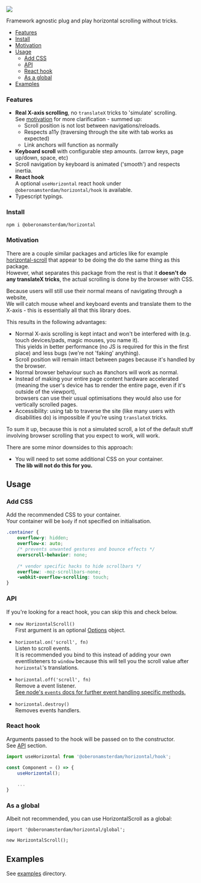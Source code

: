 ![](https://jari.lol/7JqTxsErJS.png)

Framework agnostic plug and play horizontal scrolling without tricks.

<!-- START doctoc generated TOC please keep comment here to allow auto update -->
<!-- DON'T EDIT THIS SECTION, INSTEAD RE-RUN doctoc TO UPDATE -->


  - [Features](#features)
  - [Install](#install)
  - [Motivation](#motivation)
- [Usage](#usage)
  - [Add CSS](#add-css)
  - [API](#api)
  - [React hook](#react-hook)
  - [As a global](#as-a-global)
- [Examples](#examples)

<!-- END doctoc generated TOC please keep comment here to allow auto update -->

### Features 

- **Real X-axis scrolling**, no `translateX` tricks to 'simulate' scrolling.  
See [motivation](#motivation) for more clarification - summed up:  
    - Scroll position is not lost between navigations/reloads.    
    - Respects a11y (traversing through the site with tab works as expected)  
    - Link anchors will function as normally
- **Keyboard scroll** with configurable step amounts. (arrow keys, page up/down, space, etc)  
- Scroll navigation by keyboard is animated ('smooth') and respects inertia.   
- **React hook**  
A optional `useHorizontal` react hook under `@oberonamsterdam/horizontal/hook` is available.  
- Typescript typings.

### Install
```bash
npm i @oberonamsterdam/horizontal
```

### Motivation

There are a couple similar packages and articles like for example [horizontal-scroll](https://github.com/corentinfardeau/horizontal-scroll) that appear to be doing the do the same thing as this package.  
However, what separates this package from the rest is that it **doesn't do any translateX tricks**, the actual scrolling is done by the browser with CSS.  
  
Because users will still use their normal means of navigating through a website,  
We will catch mouse wheel and keyboard events and translate them to the X-axis - this is essentially all that this library does.
  
This results in the following advantages: 

- Normal X-axis scrolling is kept intact and won't be interfered with (e.g. touch devices/pads, magic mouses, you name it).  
This yields in better performance (no JS is required for this in the first place) and less bugs (we're not 'faking' anything).
- Scroll position will remain intact between pages because it's handled by the browser.  
- Normal browser behaviour such as #anchors will work as normal.  
- Instead of making your entire page content hardware accelerated (meaning the user's device has to render the entire page, even if it's outside of the viewport),  
browsers can use their usual optimisations they would also use for vertically scrolled pages.
- Accessibility: using tab to traverse the site (like many users with disabilities do) is impossible if you're using `translateX` tricks. 

To sum it up, because this is not a simulated scroll, a lot of the default stuff involving browser scrolling that you expect to work, will work.

There are some minor downsides to this approach:

- You will need to set some additional CSS on your container.   
**The lib will not do this for you.**

## Usage

### Add CSS

Add the recommended CSS to your container.  
Your container will be `body` if not specified on initialisation.

```css
.container {
    overflow-y: hidden;
    overflow-x: auto;
    /* prevents unwanted gestures and bounce effects */
    overscroll-behavior: none;
    
    /* vendor specific hacks to hide scrollbars */
    overflow: -moz-scrollbars-none;
    -webkit-overflow-scrolling: touch;
}
```

### API
If you're looking for a react hook, you can skip this and check below.

- `new HorizontalScroll()`  
First argument is an optional [Options](src/index.ts#L7-L10) object.

- `horizontal.on('scroll', fn)`  
Listen to scroll events.   
It is recommended you bind to this instead of adding your own eventlisteners to `window` because this will tell you the scroll value after `horizontal`'s translations.

- `horizontal.off('scroll', fn)`  
Remove a event listener.  
[See node's `events` docs for further event handling specific methods.](http://nodejs.org/api/events.html#events_events)  

- `horizontal.destroy()`  
Removes events handlers.

### React hook
Arguments passed to the hook will be passed on to the constructor.  
See [API](#api) section.

```js
import useHorizontal from '@oberonamsterdam/horizontal/hook';

const Component = () => {
    useHorizontal();
    
    ...
}
```

### As a global

Albeit not recommended, you can use HorizontalScroll as a global:  
```
import '@oberonamsterdam/horizontal/global';

new HorizontalScroll();
```

## Examples

See [examples](examples) directory.
